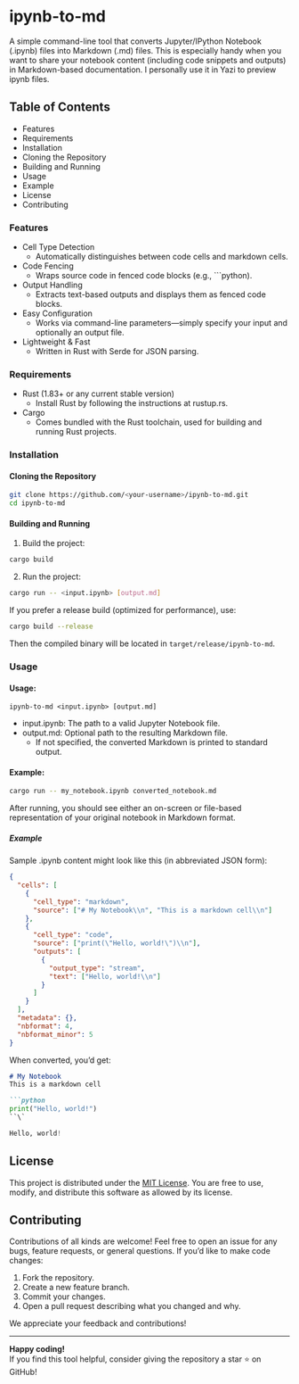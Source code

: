 # ipynb-to-md

A simple command-line tool that converts Jupyter/IPython Notebook (.ipynb) files into Markdown (.md) files.
This is especially handy when you want to share your notebook content (including code snippets and outputs) in Markdown-based documentation.
I personally use it in Yazi to preview ipynb files.

## Table of Contents
-	Features
-	Requirements
-	Installation
-	Cloning the Repository
-	Building and Running
-	Usage
-	Example
-	License
-	Contributing

### Features
-	Cell Type Detection
    -   Automatically distinguishes between code cells and markdown cells.
-	Code Fencing
    -   Wraps source code in fenced code blocks (e.g., ```python).
-	Output Handling
    -   Extracts text-based outputs and displays them as fenced code blocks.
-	Easy Configuration
    -   Works via command-line parameters—simply specify your input and optionally an output file.
-	Lightweight & Fast
    -   Written in Rust with Serde for JSON parsing.

### Requirements
-	Rust (1.83+ or any current stable version)
    -   Install Rust by following the instructions at rustup.rs.
-	Cargo
    -   Comes bundled with the Rust toolchain, used for building and running Rust projects.

### Installation

#### Cloning the Repository

```bash
git clone https://github.com/<your-username>/ipynb-to-md.git
cd ipynb-to-md
```

#### Building and Running
1.	Build the project:

```bash
cargo build
```

2.	Run the project:

```bash
cargo run -- <input.ipynb> [output.md]
```

If you prefer a release build (optimized for performance), use:

```bash
cargo build --release
```

Then the compiled binary will be located in `target/release/ipynb-to-md`.

### Usage

#### Usage:
`ipynb-to-md <input.ipynb> [output.md]`

-	input.ipynb: The path to a valid Jupyter Notebook file.
-	output.md: Optional path to the resulting Markdown file.
    -	If not specified, the converted Markdown is printed to standard output.

#### Example:

```bash
cargo run -- my_notebook.ipynb converted_notebook.md
```

After running, you should see either an on-screen or file-based representation of your original notebook in Markdown format.

##### Example

Sample .ipynb content might look like this (in abbreviated JSON form):

```json
{
  "cells": [
    {
      "cell_type": "markdown",
      "source": ["# My Notebook\\n", "This is a markdown cell\\n"]
    },
    {
      "cell_type": "code",
      "source": ["print(\"Hello, world!\")\\n"],
      "outputs": [
        {
          "output_type": "stream",
          "text": ["Hello, world!\\n"]
        }
      ]
    }
  ],
  "metadata": {},
  "nbformat": 4,
  "nbformat_minor": 5
}
```

When converted, you’d get:

```markdown
# My Notebook
This is a markdown cell

```python
print("Hello, world!")
``\`

Hello, world!
```

## License

This project is distributed under the [MIT License](LICENSE). You are free to use, modify, and distribute this software as allowed by its license.

## Contributing

Contributions of all kinds are welcome! Feel free to open an issue for any bugs, feature requests, or general questions. If you’d like to make code changes:

1. Fork the repository.
2. Create a new feature branch.
3. Commit your changes.
4. Open a pull request describing what you changed and why.

We appreciate your feedback and contributions!

---

**Happy coding!**  
If you find this tool helpful, consider giving the repository a star ⭐ on GitHub!
